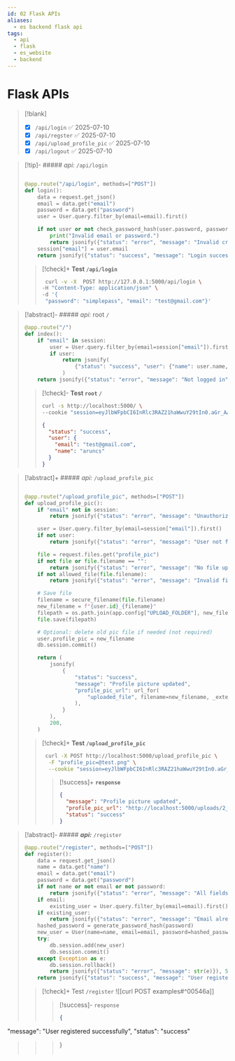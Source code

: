 ```yaml
---
id: 02 Flask APIs
aliases:
  - es backend flask api
tags:
  - api
  - flask
  - es_website
  - backend
---
```


# Flask APIs
>[!blank]
>- [x] `/api/login` ✅ 2025-07-10
>- [x] `/api/regster` ✅ 2025-07-10
>- [x] `/api/upload_profile_pic` ✅ 2025-07-10
>- [x] `/api/logout` ✅ 2025-07-10


> [!tip]- ##### _api:_ `/api/login`
>
> ```python
>
> @app.route("/api/login", methods=["POST"])
> def login():
>     data = request.get_json()
>     email = data.get("email")
>     password = data.get("password")
>     user = User.query.filter_by(email=email).first()
>
>     if not user or not check_password_hash(user.password, password):
>         print("Invalid email or password.")
>         return jsonify({"status": "error", "message": "Invalid credentials"}), 401
>     session["email"] = user.email
>     return jsonify({"status": "success", "message": "Login successful!"}), 200
>
> ```
>
> > [!check]+ **Test `/api/login`**
> >
> > ```bash
> >  curl -v -X  POST http://127.0.0.1:5000/api/login \
> > -H "Content-Type: application/json" \
> > -d '{
> >  "password": "simplepass", "email": "test@gmail.com"}'
> > ```

> [!abstract]- ##### _api:_ root `/`
>
> ```python
> @app.route("/")
> def index():
>     if "email" in session:
>         user = User.query.filter_by(email=session["email"]).first()
>         if user:
>             return jsonify(
>                 {"status": "success", "user": {"name": user.name, "email": user.email}}
>             )
>     return jsonify({"status": "error", "message": "Not logged in"}), 401
> ```
>
> > [!check]- **Test `root` `/`**
> >
> > ```bash
> > curl -s http://localhost:5000/ \
> > --cookie "session=eyJlbWFpbCI6InRlc3RAZ21haWwuY29tIn0.aGr_AA.YPS7NYQnu1Iwb3x-zSAoGv_4SbA"
> > ```
> >
> > ```json
> > {
> >   "status": "success",
> >   "user": {
> >     "email": "test@gmail.com",
> >     "name": "aruncs"
> >   }
> > }
> > ```

> [!abstract]+ ##### _api:_ `/upload_profile_pic`
>
> ```python
>
> @app.route("/upload_profile_pic", methods=["POST"])
> def upload_profile_pic():
>     if "email" not in session:
>         return jsonify({"status": "error", "message": "Unauthorized"}), 401
>
>     user = User.query.filter_by(email=session["email"]).first()
>     if not user:
>         return jsonify({"status": "error", "message": "User not found"}), 404
>
>     file = request.files.get("profile_pic")
>     if not file or file.filename == "":
>         return jsonify({"status": "error", "message": "No file uploaded"}), 400
>     if not allowed_file(file.filename):
>         return jsonify({"status": "error", "message": "Invalid file type"}), 400
>
>     # Save file
>     filename = secure_filename(file.filename)
>     new_filename = f"{user.id}_{filename}"
>     filepath = os.path.join(app.config["UPLOAD_FOLDER"], new_filename)
>     file.save(filepath)
>
>     # Optional: delete old pic file if needed (not required)
>     user.profile_pic = new_filename
>     db.session.commit()
>
>     return (
>         jsonify(
>             {
>                 "status": "success",
>                 "message": "Profile picture updated",
>                 "profile_pic_url": url_for(
>                     "uploaded_file", filename=new_filename, _external=True
>                 ),
>             }
>         ),
>         200,
>     )
>
> ```
>
> > [!check]+ **Test `/upload_profile_pic`**
> >
> > ```bash
> >  curl -X POST http://localhost:5000/upload_profile_pic \
> >   -F "profile_pic=@test.png" \
> >   --cookie "session=eyJlbWFpbCI6InRlc3RAZ21haWwuY29tIn0.aGr_AA.YPS7NYQnu1Iwb3x-zSAoGv_4SbA"
> > ```
> >
> > > [!success]+ **`response`**
> > >
> > > ```json
> > > {
> > >   "message": "Profile picture updated",
> > >   "profile_pic_url": "http://localhost:5000/uploads/2_test.png",
> > >   "status": "success"
> > > }
> > > ```

> [!abstract]- ##### ***api:*** `/register`
> ```python
> @app.route("/register", methods=["POST"])
> def register():
>     data = request.get_json()
>     name = data.get("name")
>     email = data.get("email")
>     password = data.get("password")
>     if not name or not email or not password:
>         return jsonify({"status": "error", "message": "All fields are required"}), 400
>     if email:
>         existing_user = User.query.filter_by(email=email).first()
>     if existing_user:
>         return jsonify({"status": "error", "message": "Email already registered"}), 400
>     hashed_password = generate_password_hash(password)
>     new_user = User(name=name, email=email, password=hashed_password)
>     try:
>         db.session.add(new_user)
>         db.session.commit()
>     except Exception as e:
>         db.session.rollback()
>         return jsonify({"status": "error", "message": str(e)}), 500
>     return jsonify({"status": "success", "message": "User registered successfully"}), 201
> ```
> > [!check]+ Test `/register`
> > ![[curl POST examples#^00546a]]
> >
> > >[!success]- `response`
> > >```json
> > >{
  "message": "User registered successfully",
  "status": "success"
>>>}
>>>```


